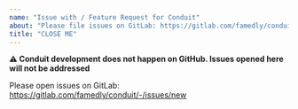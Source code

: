 ```yaml
---
name: "Issue with / Feature Request for Conduit"
about: "Please file issues on GitLab: https://gitlab.com/famedly/conduit/-/issues/new"
title: "CLOSE ME"
---
```




**⚠️ Conduit development does not happen on GitHub. Issues opened here will not be addressed** 

Please open issues on GitLab: https://gitlab.com/famedly/conduit/-/issues/new
